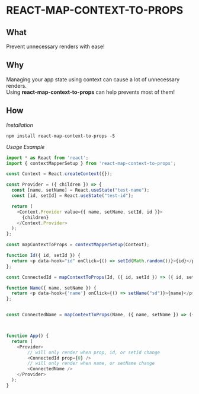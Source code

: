 # REACT-MAP-CONTEXT-TO-PROPS
## What

Prevent unnecessary renders with ease!

## Why

Managing your app state using context can cause a lot of unnecessary renders.  
Using **react-map-context-to-props** can help prevents most of them!

## How

*Installation*
```npm
npm install react-map-context-to-props -S
```

*Usage Example*

```javascript 
import * as React from 'react';
import { contextMapperSetup } from 'react-map-context-to-props';

const Context = React.createContext({});

const Provider = ({ children }) => {
  const [name, setName] = React.useState("test-name");
  const [id, setId] = React.useState("test-id");

  return (
    <Context.Provider value={{ name, setName, setId, id }}>
      {children}
    </Context.Provider>
  );
};

const mapContextToProps = contextMapperSetup(Context);

function Id({ id, setId }) {
  return <p data-hook="id" onClick={() => setId(Math.random())}>{id}</p>;
};

const ConnectedId = mapContextToProps(Id, ({ id, setId }) => ({ id, setId }));

function Name({ name, setName }) {
  return <p data-hook={'name'} onClick={() => setName("sd")}>{name}</p>;
};


const ConnectedName = mapContextToProps(Name, ({ name, setName }) => ({ name, setName }));



function App() {
  return (
    <Provider>
        // will only render when prop, id, or setId change
        <ConnectedId prop={0} />
        // will only render when name, or setName change
        <ConnectedName />
    </Provider>
  );
}

```